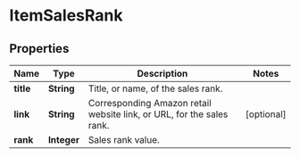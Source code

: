# ItemSalesRank

## Properties
Name | Type | Description | Notes
------------ | ------------- | ------------- | -------------
**title** | **String** | Title, or name, of the sales rank. | 
**link** | **String** | Corresponding Amazon retail website link, or URL, for the sales rank. |  [optional]
**rank** | **Integer** | Sales rank value. | 
